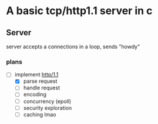# A basic tcp/http1.1 server in c
## Server
server accepts a connections in a loop, sends "howdy" 

### plans
- [ ] implement <a href="https://www.rfc-editor.org/rfc/rfc9112.html" target="_blank"> http/1.1 </a>
  - [x] parse request 
  - [ ] handle request 
  - [ ] encoding
  - [ ] concurrency (epoll)
  - [ ] security exploration
  - [ ] caching lmao
